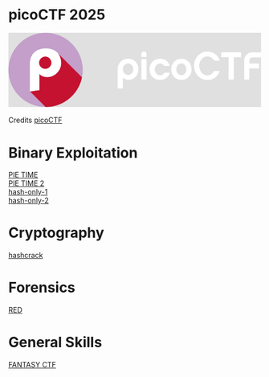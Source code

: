 # picoCTF 2025

[![picoCTF 2025 logo](https://github.com/as4395/ctf-writeups/blob/main/picoctf25/picoctf-logo-horizontal-white.svg)](https://picoctf.org/)

Credits [picoCTF](https://picoctf.org/)

# Binary Exploitation

[PIE TIME](https://github.com/as4395/ctf-writeups/tree/main/picoctf25/binary_exploitation/PIE%20TIME)  
[PIE TIME 2](https://github.com/as4395/ctf-writeups/tree/main/picoctf25/binary_exploitation/PIE%20TIME%202)  
[hash-only-1](https://github.com/as4395/ctf-writeups/tree/main/picoctf25/binary_exploitation/hash-only-1)  
[hash-only-2](https://github.com/as4395/ctf-writeups/tree/main/picoctf25/binary_exploitation/hash-only-2)

# Cryptography
[hashcrack](https://github.com/as4395/ctf-writeups/tree/main/picoctf25/cryptography/hashcrack)

# Forensics
[RED](https://github.com/as4395/ctf-writeups/tree/main/picoctf25/forensics/RED)

# General Skills
[FANTASY CTF](https://github.com/as4395/ctf-writeups/tree/main/picoctf25/general/FANTASYCTF)
